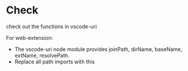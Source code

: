 # Check 

check out the functions in vscode-uri

For web-extension:
- The vscode-uri node module provides joinPath, dirName, baseName, extName, resolvePath.
- Replace all path imports with this
